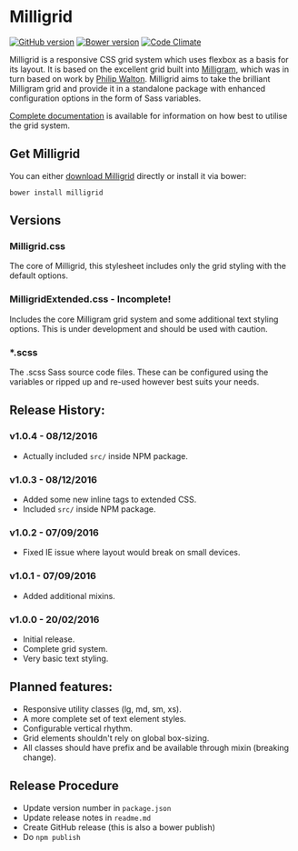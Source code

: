 # Milligrid

[![GitHub version](https://badge.fury.io/gh/bencoveney%2FMilligrid.svg)](https://badge.fury.io/gh/bencoveney%2FMilligrid) [![Bower version](https://badge.fury.io/bo/milligrid.svg)](https://badge.fury.io/bo/milligrid) [![Code Climate](https://codeclimate.com/github/bencoveney/Milligrid/badges/gpa.svg)](https://codeclimate.com/github/bencoveney/Milligrid)

Milligrid is a responsive CSS grid system which uses flexbox as a basis for its layout. It is based on the excellent grid built into [Milligram](https://milligram.github.io), which was in turn based on work by [Philip Walton](http://philipwalton.github.io/solved-by-flexbox/demos/grids/). Milligrid aims to take the brilliant Milligram grid and provide it in a standalone package with enhanced configuration options in the form of Sass variables.

[Complete documentation](http://bencoveney.github.io/Milligrid/) is available for information on how best to utilise the grid system.

## Get Milligrid

You can either [download Milligrid](https://github.com/bencoveney/Milligrid/releases) directly or install it via bower:

```bower install milligrid```

## Versions

### Milligrid.css
The core of Milligrid, this stylesheet includes only the grid styling with the default options.

### MilligridExtended.css - Incomplete!
Includes the core Milligram grid system and some additional text styling options. This is under development and should be used with caution.

### *.scss
The .scss Sass source code files. These can be configured using the variables or ripped up and re-used however best suits your needs.

## Release History:

### v1.0.4 - 08/12/2016
+ Actually included `src/` inside NPM package.

### v1.0.3 - 08/12/2016
+ Added some new inline tags to extended CSS.
+ Included `src/` inside NPM package.

### v1.0.2 - 07/09/2016
+ Fixed IE issue where layout would break on small devices.

### v1.0.1 - 07/09/2016
+ Added additional mixins.

### v1.0.0 - 20/02/2016
+ Initial release.
+ Complete grid system.
+ Very basic text styling.

## Planned features:
+ Responsive utility classes (lg, md, sm, xs).
+ A more complete set of text element styles.
+ Configurable vertical rhythm.
+ Grid elements shouldn't rely on global box-sizing.
+ All classes should have prefix and be available through mixin (breaking change).

## Release Procedure
+ Update version number in `package.json`
+ Update release notes in `readme.md`
+ Create GitHub release (this is also a bower publish)
+ Do `npm publish`
